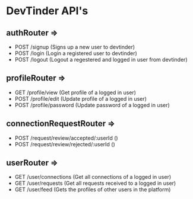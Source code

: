 # DevTinder API's

## authRouter =>
- POST /signup (Signs up a new user to devtinder)
- POST /login (Login a registered user to devtinder)
- POST /logout (Logout a regestered and logged in user from devtinder)

## profileRouter =>
- GET /profile/view (Get profile of a logged in user)
- POST /profile/edit (Update profile of a logged in user)
- POST /profile/password (Update password of a logged in user)

## connectionRequestRouter =>
- POST /request/review/accepted/:userId ()
- POST /request/review/rejected/:userId ()

## userRouter =>
- GET /user/connections (Get all connections of a logged in user)
- GET /user/requests (Get all requests received to a logged in user)
- GET /user/feed (Gets the profiles of other users in the platform)